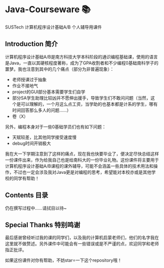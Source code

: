 # Java-Courseware :books:
SUSTech 计算机程序设计基础A/B 个人辅导用课件



## Introduction 简介

计算机程序设计基础A/B是南方科技大学本科阶段的通识编程基础课，使用的语言是Java，一直以其硬核程度著称，成为了GPA收割者和不少编程0基础南科学子的噩梦。我也注意到其中的几个痛点（部分为非普遍现象）：

- 老师授课过于抽象
- 作业不接地气
- project的GUI部分基本需要学生们自学
- 部分SA学生助理比较凶并不愿伸出援手，导致学生们不敢问问题（当然，这个是可以理解的，一个月这么点工资，当学助的也基本都是计系的学生，哪有时间回答那么多人的问题……）
- 卷（X）

另外，编程本身对于一些0基础学员们也有如下问题：

- 天赋较差，比其他同学接受速度慢
- debug时间开销极大



我在大一下学期注意到了这样的痛点，现在我也快要毕业了，便决定尽快总结这样一份课件出来，作为给我自己也是给南科大的一份毕业礼物。这份课件将主要用于计算机程序设计基础A/B课程的课外辅导，可能不会涵盖一些具体的技术用法和操作，不过也一定会涉及我对Java更是对编程的思考，希望能对本校亦或是其他学校的同学有帮助！



## Contents 目录

仍在撰写过程中……请拭目以待~



## Special Thanks 特别鸣谢

最后感谢曾经听过我的课的同学们，以及我的计算机启蒙老师们，他们的名字我在这里就不做赘述。另外课件中可能会有一些错误或是不严谨的点，欢迎同学和老师指正批评。



如果这份课件对你有帮助，不妨star:star:一下这个repository哦！


